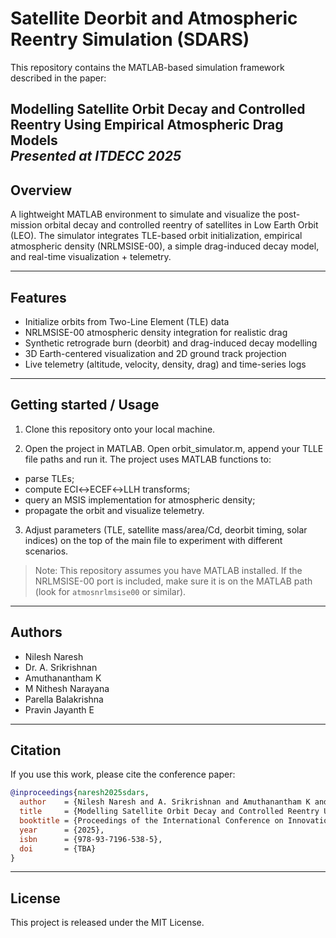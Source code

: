 # Satellite Deorbit and Atmospheric Reentry Simulation (SDARS)

This repository contains the MATLAB-based simulation framework described in the paper:

**Modelling Satellite Orbit Decay and Controlled Reentry Using Empirical Atmospheric Drag Models**  
_Presented at ITDECC 2025_
---

## Overview
A lightweight MATLAB environment to simulate and visualize the post-mission orbital decay and controlled reentry of satellites in Low Earth Orbit (LEO). The simulator integrates TLE-based orbit initialization, empirical atmospheric density (NRLMSISE-00), a simple drag-induced decay model, and real-time visualization + telemetry.

---

## Features
- Initialize orbits from Two-Line Element (TLE) data
- NRLMSISE-00 atmospheric density integration for realistic drag
- Synthetic retrograde burn (deorbit) and drag-induced decay modelling
- 3D Earth-centered visualization and 2D ground track projection
- Live telemetry (altitude, velocity, density, drag) and time-series logs

---


## Getting started / Usage
1. Clone this repository onto your local machine.

2. Open the project in MATLAB. Open orbit_simulator.m, append your TLLE file paths and run it. The project uses MATLAB functions to:
- parse TLEs;
- compute ECI↔ECEF↔LLH transforms;
- query an MSIS implementation for atmospheric density;
- propagate the orbit and visualize telemetry.

3. Adjust parameters (TLE, satellite mass/area/Cd, deorbit timing, solar indices) on the top of the main file to experiment with different scenarios.

> Note: This repository assumes you have MATLAB installed. If the NRLMSISE-00 port is included, make sure it is on the MATLAB path (look for `atmosnrlmsise00` or similar).

---

## Authors
- Nilesh Naresh
- Dr. A. Srikrishnan
- Amuthanantham K 
- M Nithesh Narayana    
- Parella Balakrishna  
- Pravin Jayanth E  

---

## Citation
If you use this work, please cite the conference paper:

```bibtex
@inproceedings{naresh2025sdars,
  author    = {Nilesh Naresh and A. Srikrishnan and Amuthanantham K and M. Nithesh Narayana and Parella Balakrishna and Pravin Jayanth E.},
  title     = {Modelling Satellite Orbit Decay and Controlled Reentry Using Empirical Atmospheric Drag Models},
  booktitle = {Proceedings of the International Conference on Innovations and Technological Development in Electronics, Computers and Communication (ITDECC)},
  year      = {2025},
  isbn      = {978-93-7196-538-5},
  doi       = {TBA}
}
```

---

## License
This project is released under the MIT License.
